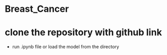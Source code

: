 # Breast_Cancer

# clone the repository with github link
* run .ipynb file or load the model from the directory 
